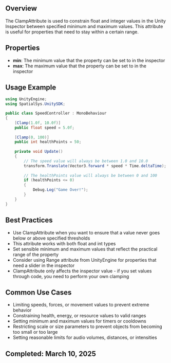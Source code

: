 ## Overview
The ClampAttribute is used to constrain float and integer values in the Unity Inspector between specified minimum and maximum values. This attribute is useful for properties that need to stay within a certain range.

## Properties
- **min**: The minimum value that the property can be set to in the inspector
- **max**: The maximum value that the property can be set to in the inspector

## Usage Example
```csharp
using UnityEngine;
using SpatialSys.UnitySDK;

public class SpeedController : MonoBehaviour
{
    [Clamp(1.0f, 10.0f)]
    public float speed = 5.0f;
    
    [Clamp(0, 100)]
    public int healthPoints = 50;
    
    private void Update()
    {
        // The speed value will always be between 1.0 and 10.0
        transform.Translate(Vector3.forward * speed * Time.deltaTime);
        
        // The healthPoints value will always be between 0 and 100
        if (healthPoints <= 0)
        {
            Debug.Log("Game Over!");
        }
    }
}
```

## Best Practices
- Use ClampAttribute when you want to ensure that a value never goes below or above specified thresholds
- This attribute works with both float and int types
- Set sensible minimum and maximum values that reflect the practical range of the property
- Consider using Range attribute from UnityEngine for properties that need a slider in the inspector
- ClampAttribute only affects the inspector value - if you set values through code, you need to perform your own clamping

## Common Use Cases
- Limiting speeds, forces, or movement values to prevent extreme behavior
- Constraining health, energy, or resource values to valid ranges
- Setting minimum and maximum values for timers or cooldowns
- Restricting scale or size parameters to prevent objects from becoming too small or too large
- Setting reasonable limits for audio volumes, distances, or intensities

## Completed: March 10, 2025